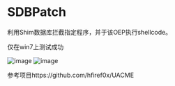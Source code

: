 # SDBPatch

利用Shim数据库拦截指定程序，并于该OEP执行shellcode。

仅在win7上测试成功

![image](https://user-images.githubusercontent.com/32380039/150098987-2980853c-6022-4786-96e0-20dea3f5fcd9.png)
![image](https://user-images.githubusercontent.com/32380039/150099113-0830d463-00bb-4b20-97de-d6ddae02abf3.png)


参考项目https://github.com/hfiref0x/UACME
